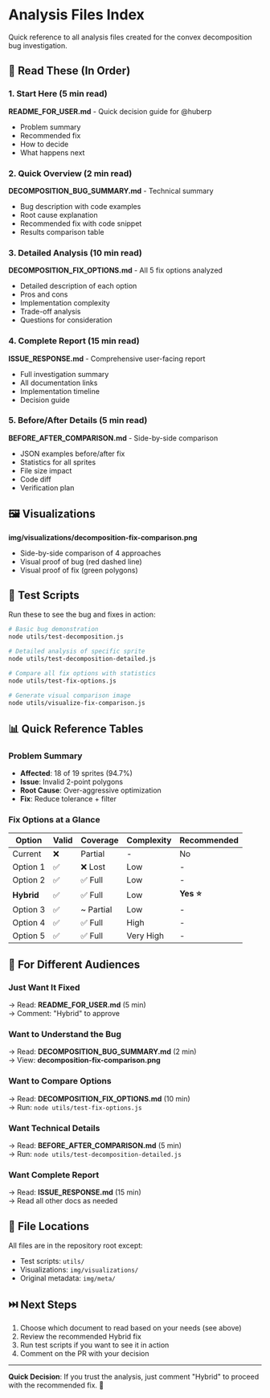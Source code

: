 # Analysis Files Index

Quick reference to all analysis files created for the convex decomposition bug investigation.

## 📖 Read These (In Order)

### 1. Start Here (5 min read)
**README_FOR_USER.md** - Quick decision guide for @huberp
- Problem summary
- Recommended fix
- How to decide
- What happens next

### 2. Quick Overview (2 min read)
**DECOMPOSITION_BUG_SUMMARY.md** - Technical summary
- Bug description with code examples
- Root cause explanation
- Recommended fix with code snippet
- Results comparison table

### 3. Detailed Analysis (10 min read)
**DECOMPOSITION_FIX_OPTIONS.md** - All 5 fix options analyzed
- Detailed description of each option
- Pros and cons
- Implementation complexity
- Trade-off analysis
- Questions for consideration

### 4. Complete Report (15 min read)
**ISSUE_RESPONSE.md** - Comprehensive user-facing report
- Full investigation summary
- All documentation links
- Implementation timeline
- Decision guide

### 5. Before/After Details (5 min read)
**BEFORE_AFTER_COMPARISON.md** - Side-by-side comparison
- JSON examples before/after fix
- Statistics for all sprites
- File size impact
- Code diff
- Verification plan

## 🖼️ Visualizations

**img/visualizations/decomposition-fix-comparison.png**
- Side-by-side comparison of 4 approaches
- Visual proof of bug (red dashed line)
- Visual proof of fix (green polygons)

## 🧪 Test Scripts

Run these to see the bug and fixes in action:

```bash
# Basic bug demonstration
node utils/test-decomposition.js

# Detailed analysis of specific sprite
node utils/test-decomposition-detailed.js

# Compare all fix options with statistics
node utils/test-fix-options.js

# Generate visual comparison image
node utils/visualize-fix-comparison.js
```

## 📊 Quick Reference Tables

### Problem Summary
- **Affected**: 18 of 19 sprites (94.7%)
- **Issue**: Invalid 2-point polygons
- **Root Cause**: Over-aggressive optimization
- **Fix**: Reduce tolerance + filter

### Fix Options at a Glance

| Option | Valid | Coverage | Complexity | Recommended |
|--------|-------|----------|------------|-------------|
| Current | ❌ | Partial | - | No |
| Option 1 | ✅ | ❌ Lost | Low | - |
| Option 2 | ✅ | ✅ Full | Low | - |
| **Hybrid** | ✅ | ✅ Full | Low | **Yes ⭐** |
| Option 3 | ✅ | ~ Partial | Low | - |
| Option 4 | ✅ | ✅ Full | High | - |
| Option 5 | ✅ | ✅ Full | Very High | - |

## 🎯 For Different Audiences

### Just Want It Fixed
→ Read: **README_FOR_USER.md** (5 min)  
→ Comment: "Hybrid" to approve

### Want to Understand the Bug
→ Read: **DECOMPOSITION_BUG_SUMMARY.md** (2 min)  
→ View: **decomposition-fix-comparison.png**

### Want to Compare Options
→ Read: **DECOMPOSITION_FIX_OPTIONS.md** (10 min)  
→ Run: `node utils/test-fix-options.js`

### Want Technical Details
→ Read: **BEFORE_AFTER_COMPARISON.md** (5 min)  
→ Run: `node utils/test-decomposition-detailed.js`

### Want Complete Report
→ Read: **ISSUE_RESPONSE.md** (15 min)  
→ Read all other docs as needed

## 📁 File Locations

All files are in the repository root except:
- Test scripts: `utils/`
- Visualizations: `img/visualizations/`
- Original metadata: `img/meta/`

## ⏭️ Next Steps

1. Choose which document to read based on your needs (see above)
2. Review the recommended Hybrid fix
3. Run test scripts if you want to see it in action
4. Comment on the PR with your decision

---

**Quick Decision**: If you trust the analysis, just comment "Hybrid" to proceed with the recommended fix. 🚀
